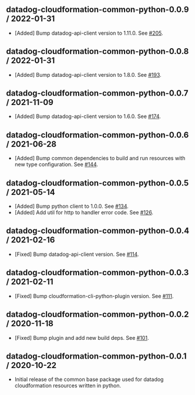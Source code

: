 ## datadog-cloudformation-common-python-0.0.9 / 2022-01-31

* [Added] Bump datadog-api-client version to 1.11.0. See [#205](https://github.com/DataDog/datadog-cloudformation-resources/pull/205).

## datadog-cloudformation-common-python-0.0.8 / 2022-01-31

* [Added] Bump datadog-api-client version to 1.8.0. See [#193](https://github.com/DataDog/datadog-cloudformation-resources/pull/193).

## datadog-cloudformation-common-python-0.0.7 / 2021-11-09

* [Added] Bump datadog-api-client version to 1.6.0. See [#174](https://github.com/DataDog/datadog-cloudformation-resources/pull/174).

## datadog-cloudformation-common-python-0.0.6 / 2021-06-28

* [Added] Bump common dependencies to build and run resources with new type configuration. See [#144](https://github.com/DataDog/datadog-cloudformation-resources/pull/144).

## datadog-cloudformation-common-python-0.0.5 / 2021-05-14

* [Added] Bump python client to 1.0.0. See [#134](https://github.com/DataDog/datadog-cloudformation-resources/pull/134).
* [Added] Add util for http to handler error code. See [#126](https://github.com/DataDog/datadog-cloudformation-resources/pull/126).

## datadog-cloudformation-common-python-0.0.4 / 2021-02-16

* [Fixed] Bump datadog-api-client version. See [#114](https://github.com/DataDog/datadog-cloudformation-resources/pull/114).

## datadog-cloudformation-common-python-0.0.3 / 2021-02-11

* [Fixed] Bump cloudformation-cli-python-plugin version. See [#111](https://github.com/DataDog/datadog-cloudformation-resources/pull/111).

## datadog-cloudformation-common-python-0.0.2 / 2020-11-18

* [Fixed] Bump plugin and add new build deps. See [#101](https://github.com/DataDog/datadog-cloudformation-resources/pull/101).

## datadog-cloudformation-common-python-0.0.1 / 2020-10-22

* Initial release of the common base package used for datadog cloudformation resources written in python.
